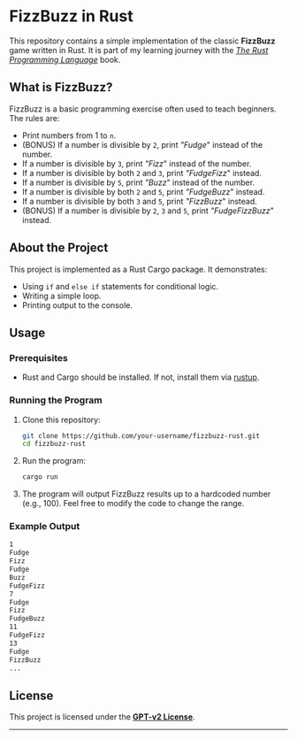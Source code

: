 # FizzBuzz in Rust

This repository contains a simple implementation of the classic **FizzBuzz** game written in Rust. It is part of my learning journey with the [*The Rust Programming Language*](https://doc.rust-lang.org/book/) book.

## What is FizzBuzz?

FizzBuzz is a basic programming exercise often used to teach beginners. The rules are:

- Print numbers from 1 to `n`.
- (BONUS) If a number is divisible by `2`, print *"Fudge*" instead of the number.
- If a number is divisible by `3`, print *"Fizz*" instead of the number.
- If a number is divisible by both `2` and `3`, print *"FudgeFizz*" instead.
- If a number is divisible by `5`, print *"Buzz*" instead of the number.
- If a number is divisible by both `2` and `5`, print *"FudgeBuzz*" instead.
- If a number is divisible by both `3` and `5`, print *"FizzBuzz*" instead.
- (BONUS) If a number is divisible by `2`, `3` and `5`, print *"FudgeFizzBuzz*" instead.

## About the Project

This project is implemented as a Rust Cargo package. It demonstrates:

- Using `if` and `else if` statements for conditional logic.
- Writing a simple loop.
- Printing output to the console.

## Usage

### Prerequisites

- Rust and Cargo should be installed. If not, install them via [rustup](https://rustup.rs/).

### Running the Program

1. Clone this repository:

   ```bash
   git clone https://github.com/your-username/fizzbuzz-rust.git
   cd fizzbuzz-rust
   ```

2. Run the program:

   ```bash
   cargo run
   ```

3. The program will output FizzBuzz results up to a hardcoded number (e.g., 100). Feel free to modify the code to change the range.

### Example Output

```bash
1
Fudge
Fizz
Fudge
Buzz
FudgeFizz
7
Fudge
Fizz
FudgeBuzz
11
FudgeFizz
13
Fudge
FizzBuzz
...
```

## License

This project is licensed under the [**GPT-v2 License**](https://choosealicense.com/licenses/gpl-2.0/).

---
